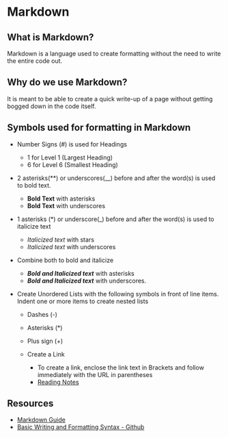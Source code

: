 # Markdown

## What is Markdown?
Markdown is a language used to create formatting without the need to write the entire code out. <br> 

## Why do we use Markdown?
It is meant to be able to create a quick write-up of a page without getting bogged down in the code itself. 

## Symbols used for formatting in Markdown
- Number Signs (#) is used for Headings
  - 1 for Level 1 (Largest Heading)
  - 6 for Level 6 (Smallest Heading)
 
- 2 asterisks(**) or underscores(__) before and after the word(s) is used to bold text.
  - **Bold Text** with asterisks
  - __Bold Text__ with underscores
 
- 1 asterisks (*) or underscore(_) before and after the word(s) is used to italicize text
  - *Italicized text* with stars
  - _Italicized text_ with underscores
 
- Combine both to bold and italicize
  - ***Bold and Italicized text*** with asterisks
  - ___Bold and Italicized text___ with underscores.
 
- Create Unordered Lists with the following symbols in front of line items. Indent one or more items to create nested lists
  - Dashes (-)
  - Asterisks (*)
  - Plus sign (+)
 
  - Create a Link
    - To create a link, enclose the link text in Brackets and follow immediately with the URL in parentheses
    - [Reading Notes](README.md)

## Resources
* [Markdown Guide](https://www.markdownguide.org/basic-syntax/)
* [Basic Writing and Formatting Syntax - Github](https://docs.github.com/en/get-started/writing-on-github/getting-started-with-writing-and-formatting-on-github/basic-writing-and-formatting-syntax)
